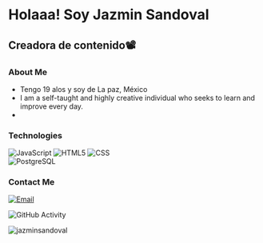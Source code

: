 <h1>Holaaa! Soy Jazmin Sandoval</h1>
<h2>Creadora de contenido📽</h2>

### About Me
- Tengo 19 alos y soy de La paz, México
- I am a self-taught and highly creative individual who seeks to learn and improve every day.
-  
### Technologies
  ![JavaScript](https://img.shields.io/badge/-JavaScript-333333?style=flat&logo=javascript)
  ![HTML5](https://img.shields.io/badge/-HTML5-333333?style=flat&logo=HTML5)
  ![CSS](https://img.shields.io/badge/-CSS-333333?style=flat&logo=CSS3&logoColor=1572B6)
  <br/>
  ![PostgreSQL](https://img.shields.io/badge/-PostgreSQL-333333?style=flat&logo=postgresql)


### Contact Me
<a href="jazminsandoval50@gmail.com"><img alt="Email" src="https://img.shields.io/badge/Gmail-jazminsandoval50@gmail.com-blue?style=flat-square&logo=gmail"></a>  

![GitHub Activity](https://github-readme-stats.vercel.app/api?username=jazminsandoval&show_icons=true)

<p align="left"> <img src="https://komarev.com/ghpvc/?username=jazminsandoval&label=Profile%20views&color=0e75b6&style=flat" alt="jazminsandoval" /> </p>

